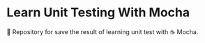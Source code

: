 # Learn Unit Testing With Mocha
🧪 Repository for save the result of learning unit test with ☕ Mocha.
